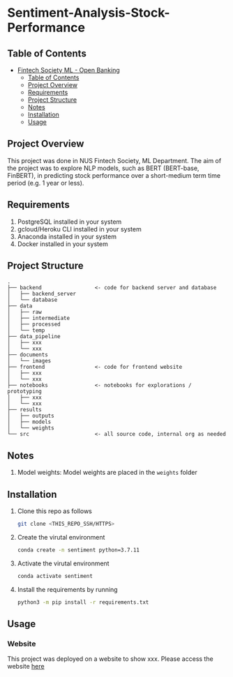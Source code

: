 # Sentiment-Analysis-Stock-Performance

## Table of Contents

- [Fintech Society ML - Open Banking](#fintech-society-ml---open-banking)
  - [Table of Contents](#table-of-contents)
  - [Project Overview](#project-overview)
  - [Requirements](#Requirements)
  - [Project Structure](#project-structure)
  - [Notes](#notes)
  - [Installation](#installation)
  - [Usage](#usage)

## Project Overview
This project was done in NUS Fintech Society, ML Department. The aim of the project was to explore NLP models, such as BERT (BERT-base, FinBERT), in predicting stock performance over a short-medium term time period (e.g. 1 year or less).

## Requirements
1. PostgreSQL installed in your system
2. gcloud/Heroku CLI installed in your system
3. Anaconda installed in your system
4. Docker installed in your system


## Project Structure

```
.
├── backend                 <- code for backend server and database
│   ├── backend_server
│   └── database
├── data
│   ├── raw
│   ├── intermediate
│   ├── processed
│   └── temp
├── data_pipeline
│   ├── xxx
│   └── xxx
├── documents
│   └── images
├── frontend                <- code for frontend website
│   ├── xxx
│   └── xxx
├── notebooks               <- notebooks for explorations / prototyping
│   ├── xxx
│   └── xxx
├── results
│   ├── outputs
│   ├── models
│   └── weights
└── src                     <- all source code, internal org as needed
```

## Notes

1. Model weights:
   Model weights are placed in the `weights` folder


## Installation

1. Clone this repo as follows

    ```bash
    git clone <THIS_REPO_SSH/HTTPS> 
    ```

2. Create the virutal environment
    
    ```bash
    conda create -n sentiment python=3.7.11
    ```
    
3. Activate the virutal environment 
    
    ```bash
    conda activate sentiment
    ``` 
   
4. Install the requirements by running

    ```bash
    python3 -m pip install -r requirements.txt
    ```

## Usage

### Website
This project was deployed on a website to show xxx. Please access the website [here](https://www.google.com/)




